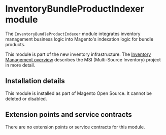 # InventoryBundleProductIndexer module

The `InventoryBundleProductIndexer` module integrates inventory management business logic into Magento's indexation logic for bundle products.

This module is part of the new inventory infrastructure. The
[Inventory Management overview](https://devdocs.magento.com/guides/v2.3/inventory/index.html)
describes the MSI (Multi-Source Inventory) project in more detail.

## Installation details

This module is installed as part of Magento Open Source. It cannot be deleted or disabled.

## Extension points and service contracts

There are no extension points or service contracts for this module.
